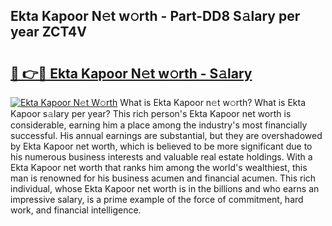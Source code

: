 ## Ekta Kapoor N𝚎t w𝚘rth - Part-DD8 S𝚊lary per year ZCT4V

# <h2><a href="http://gc0hoxi.nevu.top/?p=Ekta+Kapoor">🔗 👉🔴 Ekta Kapoor N𝚎t w𝚘rth - S𝚊lary</a></h2>

[![Ekta Kapoor N𝚎t W𝚘rth](https://i.imgur.com/Oavwk0R.jpeg)](http://gc0hoxi.nevu.top/?p=Ekta+Kapoor)
What is Ekta Kapoor n𝚎t w𝚘rth? What is Ekta Kapoor s𝚊lary per year?
This rich person's Ekta Kapoor net worth is considerable, earning him a place among the industry's most financially successful. His annual earnings are substantial, but they are overshadowed by Ekta Kapoor net worth, which is believed to be more significant due to his numerous business interests and valuable real estate holdings. With a Ekta Kapoor net worth that ranks him among the world's wealthiest, this man is renowned for his business acumen and financial acumen. This rich individual, whose Ekta Kapoor net worth is in the billions and who earns an impressive salary, is a prime example of the force of commitment, hard work, and financial intelligence.

